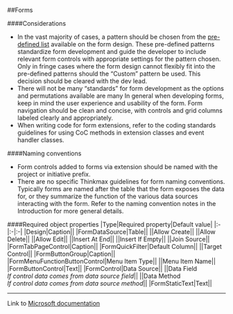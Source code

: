 ##Forms

####Considerations
* In the vast majority of cases, a pattern should be chosen from the [pre-defined list](https://learn.microsoft.com/en-us/dynamics365/fin-ops-core/dev-itpro/user-interface/user-interface-development-home-page#form-pattern-guidelines) available on the form design. These pre-defined patterns standardize form development and guide the developer to include relevant form controls with appropriate settings for the pattern chosen.  Only in fringe cases where the form design cannot flexibly fit into the pre-defined patterns should the “Custom” pattern be used.  This decision should be cleared with the dev lead.
* There will not be many “standards” for form development as the options and permutations available are many  In general when developing forms, keep in mind the user experience and usability of the form. Form navigation should be clean and concise, with controls and grid columns labeled clearly and appropriately.
* When writing code for form extensions, refer to the coding standards guidelines for using CoC methods in extension classes and event handler classes.

####Naming conventions
* Form controls added to forms via extension should be named with the project or initiative prefix.
* There are no specific Thinkmax guidelines for form naming conventions. Typically forms are named after the table that the form exposes the data for, or they summarize the function of the various data sources interacting with the form.  Refer to the naming convention notes in the Introduction for more general details.

####Required object properties
|Type|Required property|Default value|
|:-|:-|:-|
|Design|Caption||
|FormDataSource|Table||
||Allow Create||
||Allow Delete||
||Allow Edit||
||Insert At End||
||Insert If Empty||
||Join Source||
|FormTabPageControl|Caption||
|FormQuickFilter|Default Column||
||Target Control||
|FormButtonGroup|Caption||
|FormMenuFunctionButtonControl|Menu Item Type||
||Menu Item Name||
|FormButtonControl|Text||
|FormControl|Data Source||
||Data Field <br>*If control data comes from data source field*||
||Data Method <br>*If control data comes from data source method*||
|FormStaticText|Text||

---
Link to [Microsoft documentation](https://learn.microsoft.com/en-us/dynamics365/fin-ops-core/dev-itpro/user-interface/user-interface-development-home-page)